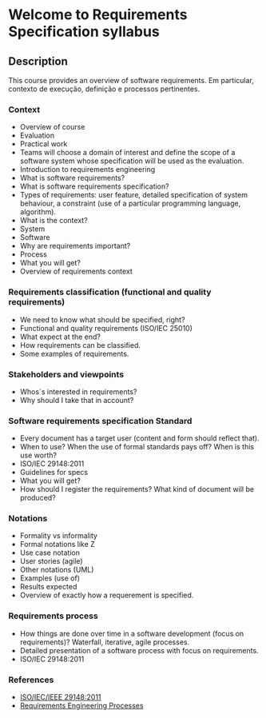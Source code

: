 # Welcome to Requirements Specification syllabus

## Description
This course provides an overview of software requirements.
Em particular, contexto de execução, definição e processos pertinentes.

### Context
- Overview of course
 - Evaluation
 - Practical work
  - Teams will choose a domain of interest and define the scope of a software system whose specification will be used as the evaluation.
- Introduction to requirements engineering
 - What is software requirements?
 - What is software requirements specification?
 - Types of requirements: user feature, detailed specification of system behaviour, a constraint (use of a particular programming language, algorithm).
 - What is the context?
  - System
  - Software
  - Why are requirements important?
 - Process
- What you will get?
 - Overview of requirements context

### Requirements classification (functional and quality requirements)
- We need to know what should be specified, right?
- Functional and quality requirements (ISO/IEC 25010)
- What expect at the end?
 - How requirements can be classified.
 - Some examples of requirements. 

### Stakeholders and viewpoints
- Whos´s interested in requirements?
- Why should I take that in account?

### Software requirements specification Standard
- Every document has a target user (content and form should reflect that).
- When to use? When the use of formal standards pays off? When is this use worth?
- ISO/IEC 29148:2011
- Guidelines for specs
- What you will get?
 - How should I register the requirements? What kind of document will be produced?

### Notations
- Formality vs informality
- Formal notations like Z
- Use case notation
- User stories (agile)
- Other notations (UML)
- Examples (use of)
- Results expected
 - Overview of exactly how a requerement is specified.

### Requirements process
- How things are done over time in a software development (focus on requirements)? Waterfall, iterative, agile processes.
- Detailed presentation of a software process with focus on requirements.
- ISO/IEC 29148:2011

### References

- [ISO/IEC/IEEE 29148:2011](http://www.iso.org/iso/catalogue_detail.htm?csnumber=45171)
- [Requirements Engineering Processes](https://www.youtube.com/watch?v=Ec0s0z5uXQ8)
